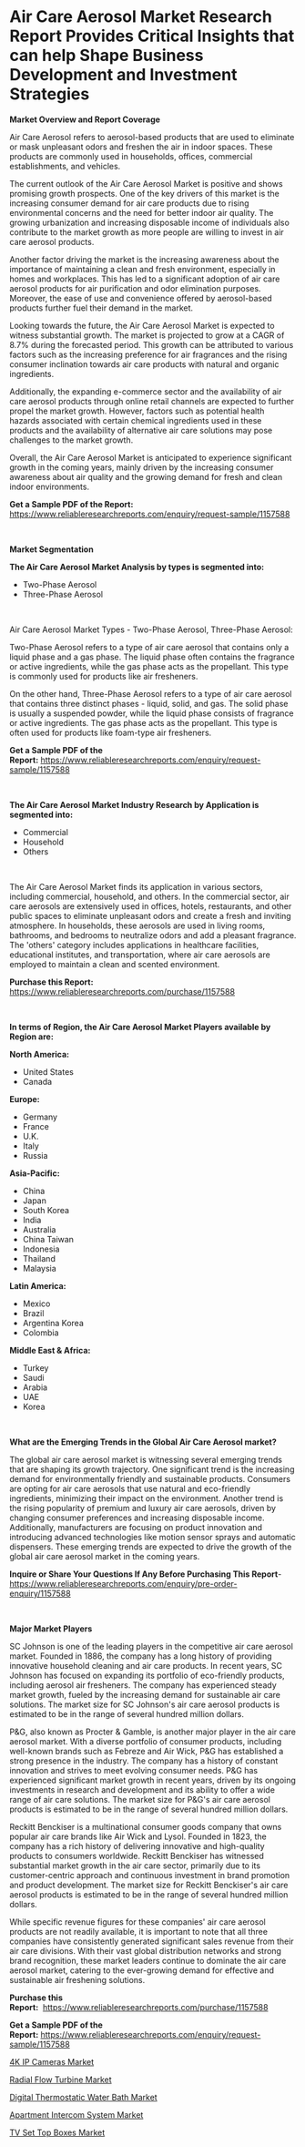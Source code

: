 <p><h1>Air Care Aerosol Market Research Report Provides Critical Insights that can help Shape Business Development and Investment Strategies</h1></p><p><strong>Market Overview and Report Coverage</strong></p>
<p><p>Air Care Aerosol refers to aerosol-based products that are used to eliminate or mask unpleasant odors and freshen the air in indoor spaces. These products are commonly used in households, offices, commercial establishments, and vehicles.</p><p>The current outlook of the Air Care Aerosol Market is positive and shows promising growth prospects. One of the key drivers of this market is the increasing consumer demand for air care products due to rising environmental concerns and the need for better indoor air quality. The growing urbanization and increasing disposable income of individuals also contribute to the market growth as more people are willing to invest in air care aerosol products.</p><p>Another factor driving the market is the increasing awareness about the importance of maintaining a clean and fresh environment, especially in homes and workplaces. This has led to a significant adoption of air care aerosol products for air purification and odor elimination purposes. Moreover, the ease of use and convenience offered by aerosol-based products further fuel their demand in the market.</p><p>Looking towards the future, the Air Care Aerosol Market is expected to witness substantial growth. The market is projected to grow at a CAGR of 8.7% during the forecasted period. This growth can be attributed to various factors such as the increasing preference for air fragrances and the rising consumer inclination towards air care products with natural and organic ingredients.</p><p>Additionally, the expanding e-commerce sector and the availability of air care aerosol products through online retail channels are expected to further propel the market growth. However, factors such as potential health hazards associated with certain chemical ingredients used in these products and the availability of alternative air care solutions may pose challenges to the market growth.</p><p>Overall, the Air Care Aerosol Market is anticipated to experience significant growth in the coming years, mainly driven by the increasing consumer awareness about air quality and the growing demand for fresh and clean indoor environments.</p></p>
<p><strong>Get a Sample PDF of the Report:</strong> <a href="https://www.reliableresearchreports.com/enquiry/request-sample/1157588">https://www.reliableresearchreports.com/enquiry/request-sample/1157588</a></p>
<p>&nbsp;</p>
<p><strong>Market Segmentation</strong></p>
<p><strong>The Air Care Aerosol Market Analysis by types is segmented into:</strong></p>
<p><ul><li>Two-Phase Aerosol</li><li>Three-Phase Aerosol</li></ul></p>
<p>&nbsp;</p>
<p><p>Air Care Aerosol Market Types - Two-Phase Aerosol, Three-Phase Aerosol:</p><p>Two-Phase Aerosol refers to a type of air care aerosol that contains only a liquid phase and a gas phase. The liquid phase often contains the fragrance or active ingredients, while the gas phase acts as the propellant. This type is commonly used for products like air fresheners.</p><p>On the other hand, Three-Phase Aerosol refers to a type of air care aerosol that contains three distinct phases - liquid, solid, and gas. The solid phase is usually a suspended powder, while the liquid phase consists of fragrance or active ingredients. The gas phase acts as the propellant. This type is often used for products like foam-type air fresheners.</p></p>
<p><strong>Get a Sample PDF of the Report:</strong>&nbsp;<a href="https://www.reliableresearchreports.com/enquiry/request-sample/1157588">https://www.reliableresearchreports.com/enquiry/request-sample/1157588</a></p>
<p>&nbsp;</p>
<p><strong>The Air Care Aerosol Market Industry Research by Application is segmented into:</strong></p>
<p><ul><li>Commercial</li><li>Household</li><li>Others</li></ul></p>
<p>&nbsp;</p>
<p><p>The Air Care Aerosol Market finds its application in various sectors, including commercial, household, and others. In the commercial sector, air care aerosols are extensively used in offices, hotels, restaurants, and other public spaces to eliminate unpleasant odors and create a fresh and inviting atmosphere. In households, these aerosols are used in living rooms, bathrooms, and bedrooms to neutralize odors and add a pleasant fragrance. The 'others' category includes applications in healthcare facilities, educational institutes, and transportation, where air care aerosols are employed to maintain a clean and scented environment.</p></p>
<p><strong>Purchase this Report:</strong>&nbsp; <a href="https://www.reliableresearchreports.com/purchase/1157588">https://www.reliableresearchreports.com/purchase/1157588</a></p>
<p>&nbsp;</p>
<p><strong>In terms of Region, the Air Care Aerosol Market Players available by Region are:</strong></p>
<p>
    <p> <strong> North America: </strong>
        <ul>
            <li>United States</li>
            <li>Canada</li>
        </ul>
        </p> 
    <p> <strong> Europe: </strong>
        <ul>
            <li>Germany</li>
            <li>France</li>
            <li>U.K.</li>
            <li>Italy</li>
            <li>Russia</li>
        </ul>
        </p> 
    <p> <strong> Asia-Pacific: </strong>
        <ul>
            <li>China</li>
            <li>Japan</li>
            <li>South Korea</li>
            <li>India</li>
            <li>Australia</li>
            <li>China Taiwan</li>
            <li>Indonesia</li>
            <li>Thailand</li>
            <li>Malaysia</li>
        </ul>
        </p> 
    <p> <strong> Latin America: </strong>
        <ul>
            <li>Mexico</li>
            <li>Brazil</li>
            <li>Argentina Korea</li>
            <li>Colombia</li>
        </ul>
        </p> 
    <p> <strong> Middle East & Africa: </strong>
        <ul>
            <li>Turkey</li>
            <li>Saudi</li>
            <li>Arabia</li>
            <li>UAE</li>
            <li>Korea</li>
        </ul>
    </p>
    </p>
<p>&nbsp;</p>
<p><strong>What are the Emerging Trends in the Global Air Care Aerosol market?</strong></p>
<p><p>The global air care aerosol market is witnessing several emerging trends that are shaping its growth trajectory. One significant trend is the increasing demand for environmentally friendly and sustainable products. Consumers are opting for air care aerosols that use natural and eco-friendly ingredients, minimizing their impact on the environment. Another trend is the rising popularity of premium and luxury air care aerosols, driven by changing consumer preferences and increasing disposable income. Additionally, manufacturers are focusing on product innovation and introducing advanced technologies like motion sensor sprays and automatic dispensers. These emerging trends are expected to drive the growth of the global air care aerosol market in the coming years.</p></p>
<p><strong>Inquire or Share Your Questions If Any Before Purchasing This Report</strong>- <a href="https://www.reliableresearchreports.com/enquiry/pre-order-enquiry/1157588">https://www.reliableresearchreports.com/enquiry/pre-order-enquiry/1157588</a></p>
<p>&nbsp;</p>
<p><strong>Major Market Players</strong></p>
<p><p>SC Johnson is one of the leading players in the competitive air care aerosol market. Founded in 1886, the company has a long history of providing innovative household cleaning and air care products. In recent years, SC Johnson has focused on expanding its portfolio of eco-friendly products, including aerosol air fresheners. The company has experienced steady market growth, fueled by the increasing demand for sustainable air care solutions. The market size for SC Johnson's air care aerosol products is estimated to be in the range of several hundred million dollars.</p><p>P&G, also known as Procter & Gamble, is another major player in the air care aerosol market. With a diverse portfolio of consumer products, including well-known brands such as Febreze and Air Wick, P&G has established a strong presence in the industry. The company has a history of constant innovation and strives to meet evolving consumer needs. P&G has experienced significant market growth in recent years, driven by its ongoing investments in research and development and its ability to offer a wide range of air care solutions. The market size for P&G's air care aerosol products is estimated to be in the range of several hundred million dollars.</p><p>Reckitt Benckiser is a multinational consumer goods company that owns popular air care brands like Air Wick and Lysol. Founded in 1823, the company has a rich history of delivering innovative and high-quality products to consumers worldwide. Reckitt Benckiser has witnessed substantial market growth in the air care sector, primarily due to its customer-centric approach and continuous investment in brand promotion and product development. The market size for Reckitt Benckiser's air care aerosol products is estimated to be in the range of several hundred million dollars.</p><p>While specific revenue figures for these companies' air care aerosol products are not readily available, it is important to note that all three companies have consistently generated significant sales revenue from their air care divisions. With their vast global distribution networks and strong brand recognition, these market leaders continue to dominate the air care aerosol market, catering to the ever-growing demand for effective and sustainable air freshening solutions.</p></p>
<p><strong>Purchase this Report:</strong>&nbsp;&nbsp;<a href="https://www.reliableresearchreports.com/purchase/1157588">https://www.reliableresearchreports.com/purchase/1157588</a></p>
<p></p>
<p><strong>Get a Sample PDF of the Report:</strong>&nbsp;<a href="https://www.reliableresearchreports.com/enquiry/request-sample/1157588">https://www.reliableresearchreports.com/enquiry/request-sample/1157588</a></p>
<p><p><a href="https://www.linkedin.com/pulse/4k-ip-cameras-market-challenges-opportunities-growth-ff24f/">4K IP Cameras Market</a></p><p><a href="https://medium.com/@snehareportprime/radial-flow-turbine-market-size-growth-forecast-2023-2030-c401acfab3de">Radial Flow Turbine Market</a></p><p><a href="https://medium.com/@rahulv.reportprime/digital-thermostatic-water-bath-market-size-growth-forecast-2023-2030-6549bf44dd7c">Digital Thermostatic Water Bath Market</a></p><p><a href="https://www.linkedin.com/pulse/apartment-intercom-system-market-size-share-global-analysis-r9t7f/">Apartment Intercom System Market</a></p><p><a href="https://www.linkedin.com/pulse/tv-set-top-boxes-market-share-amp-new-trends-analysis-6cndf/">TV Set Top Boxes Market</a></p></p>